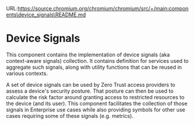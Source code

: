 URL:https://source.chromium.org/chromium/chromium/src/+/main:components\device_signals\README.md
# Device Signals

This component contains the implementation of device signals (aka context-aware
signals) collection. It contains definition for services used to aggregate such
signals, along with utility functions that can be reused in various contexts.

A set of device signals can be used by Zero Trust access providers to assess a
device's security posture. That posture can then be used to calculate the risk
factor around granting access to restricted resources to the device (and its
user). This component facilitates the collection of those signals in Enterprise
use cases while also providing symbols for other use cases requiring some of
these signals (e.g. metrics).